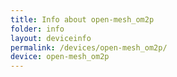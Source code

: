```yaml
---
title: Info about open-mesh_om2p
folder: info
layout: deviceinfo
permalink: /devices/open-mesh_om2p/
device: open-mesh_om2p
---
```

